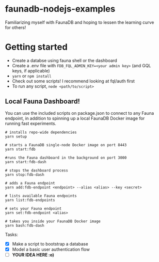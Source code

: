 # faunadb-nodejs-examples


Familiarizing myself with FaunaDB and hoping to lessen the learning curve for others!

# Getting started
  - Create a databse using fauna shell or the dashboard
  - Create a .env file with `FDB_FQL_ADMIN_KEY=<your admin key>` (and GQL keys, if applicable)
  - `yarn` or `npm install`
  - Check out some scripts! I recommend looking at fql/auth first
  - To run any script, `node <path/to/script>`

## Local Fauna Dashboard!

You can use the included scripts on package.json to connect to any Fauna endpoint, in addition to spinning up a local FaunaDB Docker image for running fast experiments.

```
# installs repo-wide dependencies
yarn setup

# starts a FaunaDB single-node Docker image on port 8443
yarn start:fdb

#runs the Fauna dashboard in the background on port 3000
yarn start:fdb-dash

# stops the dashboard process
yarn stop:fdb-dash

# adds a Fauna endpoint
yarn add:fdb-endpoint <endpoint> --alias <alias> --key <secret>

# lists available Fauna endpoints
yarn list:fdb-endpoints

# sets your Fauna endpoint
yarn set:fdb-endpoint <alias>

# takes you inside your FaunaDB Docker image
yarn bash:fdb-dash
```

Tasks:
- [x] Make a script to bootstrap a database
- [x] Model a basic user authentication flow
- [ ] **YOUR IDEA HERE :o)**